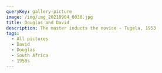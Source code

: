```yaml
---
queryKey: gallery-picture
image: /img/img_20210904_0030.jpg
title: Douglas and David
description: The master inducts the novice - Tugela, 1953
tags:
  - All pictures
  - David
  - Douglas
  - South Africa
  - 1950s
---
```

